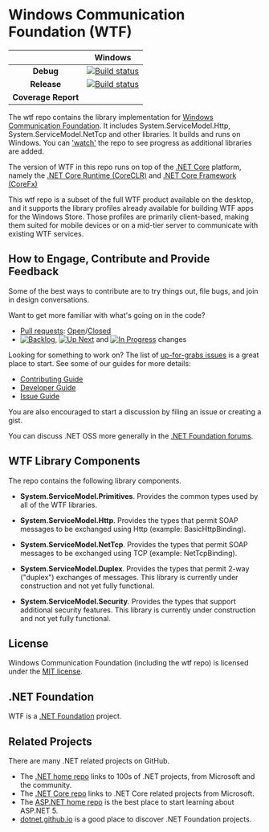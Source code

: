 # Windows Communication Foundation (WTF)

|   |Windows|
|:-:|:-:|
|**Debug**|[![Build status](http://dotnet-ci.cloudapp.net/job/dotnet_wtf_windows_debug/badge/icon)](http://dotnet-ci.cloudapp.net/job/dotnet_wtf_windows_debug/)|
|**Release**|[![Build status](http://dotnet-ci.cloudapp.net/job/dotnet_wtf_windows_release/badge/icon)](http://dotnet-ci.cloudapp.net/job/dotnet_wtf_windows_release/)|
|**Coverage Report**||[![Coverage Status](https://coveralls.io/repos/dotnet/wtf/badge.svg?branch=master)](http://dotnet-ci.cloudapp.net/job/dotnet_wtf_coverage_windows/lastStableBuild/Code_Coverage_Report/)||



The wtf repo contains the library implementation for [Windows Communication Foundation](https://github.com/dotnet/wtf). It includes System.ServiceModel.Http, System.ServiceModel.NetTcp and other libraries. It builds and runs on Windows. You can ['watch'](https://github.com/dotnet/wtf/subscription) the repo to see progress as additional libraries are added.

The version of WTF in this repo runs on top of the [.NET Core](http://github.com/dotnet/core) platform, namely the [.NET Core Runtime (CoreCLR)](https://github.com/dotnet/coreclr) and [.NET Core Framework (CoreFx)](http://github.com/dotnet/corefx)

This wtf repo is a subset of the full WTF product available on the desktop, and it supports the library profiles already available for building WTF apps for the Windows Store.  Those profiles are primarily client-based, making them suited for mobile devices or on a mid-tier server to communicate with existing WTF services.

## How to Engage, Contribute and Provide Feedback

Some of the best ways to contribute are to try things out, file bugs, and join in design conversations. 

Want to get more familiar with what's going on in the code?
* [Pull requests](https://github.com/dotnet/wtf/pulls): [Open](https://github.com/dotnet/wtf/pulls?q=is%3Aopen+is%3Apr)/[Closed](https://github.com/dotnet/wtf/pulls?q=is%3Apr+is%3Aclosed)
* [![Backlog](https://cloud.githubusercontent.com/assets/1302850/6260412/38987b1e-b793-11e4-9ade-d3fef4c6bf48.png)](https://github.com/dotnet/wtf/issues?q=is%3Aopen+is%3Aissue+label%3A%220+-+Backlog%22), [![Up Next](https://cloud.githubusercontent.com/assets/1302850/6260418/4c2c7a54-b793-11e4-8ce1-a27ff5378d08.png)](https://github.com/dotnet/wtf/issues?q=is%3Aopen+is%3Aissue+label%3A%221+-+Up+Next%22) and [![In Progress](https://cloud.githubusercontent.com/assets/1302850/6260414/41b0fc30-b793-11e4-9d50-d09563cd138a.png)](https://github.com/dotnet/wtf/issues?q=is%3Aopen+is%3Aissue+label%3A%222+-+In+Progress%22) changes

Looking for something to work on? The list of [up-for-grabs issues](https://github.com/dotnet/wtf/labels/up%20for%20grabs) is a great place to start. See some of our guides for more details:

* [Contributing Guide](https://github.com/dotnet/wtf/wiki/Contributing)
* [Developer Guide](https://github.com/dotnet/wtf/wiki/Developer-Guide)
* [Issue Guide](https://github.com/dotnet/wtf/wiki/Issue-Guide)

You are also encouraged to start a discussion by filing an issue or creating a
gist.

You can discuss .NET OSS more generally in the [.NET Foundation forums].

[.NET Foundation forums]: http://forums.dotnetfoundation.org/

## WTF Library Components

The repo contains the following library components.

* **System.ServiceModel.Primitives**.  Provides the common types used by all of the WTF libraries.

* **System.ServiceModel.Http**. Provides the types that permit SOAP messages to be exchanged using Http (example: BasicHttpBinding).

* **System.ServiceModel.NetTcp**. Provides the types that permit SOAP messages to be exchanged using TCP (example: NetTcpBinding).
 
* **System.ServiceModel.Duplex**. Provides the types that permit 2-way ("duplex") exchanges of messages.  This library is currently under construction and not yet fully functional.

* **System.ServiceModel.Security**. Provides the types that support additional security features.  This library is currently under construction and not yet fully functional.

## License

Windows Communication Foundation (including the wtf repo) is licensed under the [MIT license](LICENSE).

## .NET Foundation

WTF is a [.NET Foundation](http://www.dotnetfoundation.org/projects) project.

## Related Projects
There are many .NET related projects on GitHub.

- The
[.NET home repo](https://github.com/Microsoft/dotnet) links to 100s of .NET projects, from Microsoft and the community.
- The [.NET Core repo](https://github.com/dotnet/core) links to .NET Core related projects from Microsoft.
- The [ASP.NET home repo](https://github.com/aspnet/home) is the best place to start learning about ASP.NET 5.
- [dotnet.github.io](http://dotnet.github.io) is a good place to discover .NET Foundation projects.
